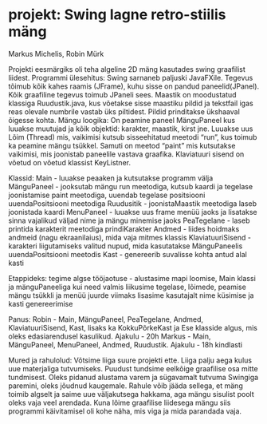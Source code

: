 # projekt: Swing lagne retro-stiilis mäng
Markus Michelis, Robin Mürk

Projekti eesmärgiks oli teha algeline 2D mäng kasutades swing graafilist liidest. 
Programmi ülesehitus: Swing sarnaneb paljuski JavaFXile. Tegevus tõimub kõik kahes raamis (JFrame), kuhu sisse on pandud paneelid(JPanel). Kõik graafiline tegevus toimub JPaneli sees. 
Maastik on moodustatud klassiga Ruudustik.java, kus võetakse sisse maastiku pildid ja tekstfail igas reas olevale numbrile vastab üks piltidest. Pildid prinditakse ükshaaval õigesse kohta. 
Mängu loogika: On peamine paneel MänguPaneel kus luuakse muutujad ja kõik objektid: karakter, maastik, kirst jne. Luuakse uus Lõim (Thread) mis, vaikimisi kutsub sisseehitatud meetodi “run”, kus toimub ka peamine mängu tsükkel. Samuti on meetod “paint” mis kutsutakse vaikimisi, mis joonistab paneelile vastava graafika. Klaviatuuri sisend on võetud on võetud klassist KeyListner.


Klassid:
Main -  luuakse peaaken ja kutsutakse programm välja 
MänguPaneel - jooksutab mängu run meetodiga, kutsub kaardi ja tegelase joonistamise paint meetodiga, uuendab tegelase positsiooni uuendaPositsiooni meetodiga
Ruudusitik - joonistaMaastik meetodiga laseb joonistada kaardi
MenuPaneel - luuakse uus frame menüü jaoks ja lisatakse sinna vajalikud 
väljad nime ja mängu minemise jaoks
PeaTegelane - laseb printida karakterit meetodiga prindiKarakter
Andmed - liides hoidmaks andmeid (nagu ekraanilaius), mida vaja mitmes klassis
KlaviatuuriSisend - karakteri liigutamiseks valitud nupud, mida kasutatakse MänguPaneelis uuendaPositsiooni meetodis
Kast - genereerib suvalisse kohta antud alal kasti

Etappideks:
tegime algse tööjaotuse - alustasime mapi loomise, Main klassi ja mänguPaneeliga
kui need valmis liikusime tegelase, lõimede, peamise mängu tsükkli ja menüü juurde
viimaks lisasime kasutajalt nime küsimise ja kasti genereerimise

Panus:
Robin - Main, MänguPaneel, PeaTegelane, Andmed, KlaviatuuriSisend, Kast, lisaks ka KokkuPõrkeKast ja Ese klasside algus, mis oleks edasiarendusel kasulikud. Ajakulu - 20h
Markus - Main, MänguPaneel, MenuPaneel, Andmed, Ruudustik. Ajakulu - 18h kindlasti

Mured ja rahulolud:
Võtsime liiga suure projekti ette. Liiga palju aega kulus uue materjaliga tutvumiseks. Puudust tundsime eelkõige graafilise osa mitte tundmisest. Oleks pidanud alustama varem ja sügavamalt tutvuma Swingiga paremini, oleks jõudnud kaugemale. Rahule võib jääda sellega, et mäng toimib algselt ja saime uue väljakutsega hakkama, aga mängu sisulist poolt oleks vaja veel arendada. Kuna lõime graafilise liidesega mängu siis programmi käivitamisel oli kohe näha, mis viga ja mida parandada vaja.

